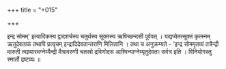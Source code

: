 +++
title = "+015"

+++


इन्द्र सोमम्' इत्यादिकस्य द्वादशर्चस्य चतुर्थस्य सूक्तस्य ऋषिच्छन्दसी पूर्ववत् । यद्यप्येतत्सूक्तं कृत्स्नम् ऋतुदेवताकं तथापि प्रत्यृचम् इन्द्रादिदेवतान्तराणि मिलितानि । तथा च अनुक्रम्यते - ’इन्द्र सोममृतव्यं तत्रैन्द्री मारुती त्वाष्र्यारमग्नेय्यैन्द्री मैत्रावरुणी चतस्रो द्रविणोदस आश्विन्याग्नेय्यृतुदेवताः सर्वत्र इति । विनियोगस्तु स्मार्तो द्रष्टव्यः ॥